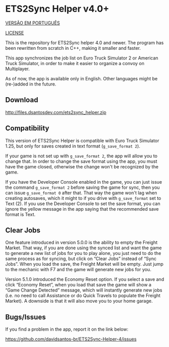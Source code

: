 # ETS2Sync Helper v4.0+
[VERSÃO EM PORTUGUÊS](README-pt.md)

[LICENSE](LICENSE.md)

This is the repository for ETS2Sync helper 4.0 and newer. The program has been rewritten from scratch in C++, making it smaller and faster.

This app synchronizes the job list on Euro Truck Simulator 2 or American Truck Simulator, in order to make it easier to organize a convoy on Multiplayer.

As of now, the app is available only in English. Other languages might be (re-)added in the future.

## Download
http://files.dsantosdev.com/ets2sync_helper.zip

## Compatibility
This version of ETS2Sync Helper is compatible with Euro Truck Simulator 1.25, but only for saves created in text format (`g_save_format 2`).

If your game is not set up with `g_save_format 2`, the app will allow you to change that. In order to change the save format using the app, you must have the game closed, otherwise the change won't be recognized by the game.

If you have the Developer Console enabled in the game, you can just issue the command `g_save_format 2` before saving the game for sync, then you can issue `g_save_format 0` after that. That way the game won't lag when creating autosaves, which it might to if you drive with `g_save_format` set to Text (2). If you use the Developer Console to set the save format, you can ignore the yellow message in the app saying that the recommended save format is Text.

## Clear Jobs
One feature introduced in version 5.0.0 is the ability to empty the Freight Market. That way, if you are done using the synced list and want the game to generate a new list of jobs for you to play alone, you just need to do the same process as for syncing, but click on “Clear Jobs” instead of “Sync Jobs”. When you load the save, the Freight Market will be empty. Just jump to the mechanic with F7 and the game will generate new jobs for you.

Version 5.1.0 introduced the Economy Reset option. If you select a save and click “Economy Reset”, when you load that save the game will show a “Game Change Detected” message, which will instantly generate new jobs (i.e. no need to call Assistance or do Quick Travels to populate the Freight Market). A downside is that it will also move you to your home garage.

## Bugs/Issues
If you find a problem in the app, report it on the link below:

https://github.com/davidsantos-br/ETS2Sync-Helper-4/issues
